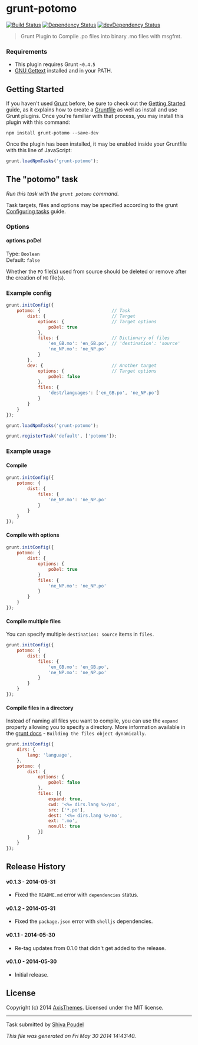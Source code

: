 # grunt-potomo
[![Build Status](https://secure.travis-ci.org/axisthemes/grunt-potomo.png?branch=master)](http://travis-ci.org/axisthemes/grunt-potomo)
[![Dependency Status](https://david-dm.org/axisthemes/grunt-potomo.svg)](https://david-dm.org/axisthemes/grunt-potomo)
[![devDependency Status](https://david-dm.org/axisthemes/grunt-potomo/dev-status.svg)](https://david-dm.org/axisthemes/grunt-potomo#info=devDependencies)

> Grunt Plugin to Compile .po files into binary .mo files with msgfmt.

### Requirements
* This plugin requires Grunt `~0.4.5`
* [GNU Gettext](http://www.gnu.org/software/gettext/) installed and in your PATH.

## Getting Started
If you haven't used [Grunt](http://gruntjs.com/) before, be sure to check out the [Getting Started](http://gruntjs.com/getting-started) guide, as it explains how to create a [Gruntfile](http://gruntjs.com/sample-gruntfile) as well as install and use Grunt plugins. Once you're familiar with that process, you may install this plugin with this command:

```shell
npm install grunt-potomo --save-dev
```

Once the plugin has been installed, it may be enabled inside your Gruntfile with this line of JavaScript:

```js
grunt.loadNpmTasks('grunt-potomo');
```

## The "potomo" task
_Run this task with the `grunt potomo` command._

Task targets, files and options may be specified according to the grunt [Configuring tasks](http://gruntjs.com/configuring-tasks) guide.

### Options

#### options.poDel
Type: `Boolean`  
Default: `false`

Whether the `PO` file(s) used from source should be deleted or remove after the creation of `MO` file(s).

### Example config

```js
grunt.initConfig({
	potomo: {							// Task
		dist: {							// Target
			options: {					// Target options
				poDel: true
			},
			files: {					// Dictionary of files
				'en_GB.mo': 'en_GB.po',	// 'destination': 'source'
				'ne_NP.mo': 'ne_NP.po'
			}
		},
		dev: {							// Another target
			options: {					// Target options
				poDel: false
			},
			files: {
				'dest/languages': ['en_GB.po', 'ne_NP.po']
			}
		}
	}
});

grunt.loadNpmTasks('grunt-potomo');

grunt.registerTask('default', ['potomo']);
```

### Example usage

#### Compile

```js
grunt.initConfig({
	potomo: {
		dist: {
			files: {
				'ne_NP.mo': 'ne_NP.po'
			}
		}
	}
});
```

#### Compile with options

```js
grunt.initConfig({
	potomo: {
		dist: {
			options: {
				poDel: true
			}
			files: {
				'ne_NP.mo': 'ne_NP.po'
			}
		}
	}
});
```

#### Compile multiple files

You can specify multiple `destination: source` items in `files`.


```js
grunt.initConfig({
	potomo: {
		dist: {
			files: {
				'en_GB.mo': 'en_GB.po',
				'ne_NP.mo': 'ne_NP.po'
			}
		}
	}
});
```

#### Compile files in a directory

Instead of naming all files you want to compile, you can use the `expand` property allowing you to specify a directory. More information available in the [grunt docs](http://gruntjs.com/configuring-tasks#building-the-files-object-dynamically) - `Building the files object dynamically`.

```js
grunt.initConfig({
	dirs: {
		lang: 'language',
	},
	potomo: {
		dist: {
			options: {
				poDel: false
			},
			files: [{
				expand: true,
				cwd: '<%= dirs.lang %>/po',
				src: ['*.po'],
				dest: '<%= dirs.lang %>/mo',
				ext: '.mo',
				nonull: true
			}]
		}
	}
});
```

## Release History

#### v0.1.3 - 2014-05-31

* Fixed the `README.md` error with `dependencies` status.

#### v0.1.2 - 2014-05-31

* Fixed the `package.json` error with `shelljs` dependencies.

#### v0.1.1 - 2014-05-30

* Re-tag updates from 0.1.0 that didn't get added to the release.

#### v0.1.0 - 2014-05-30

* Initial release.

## License
Copyright (c) 2014 [AxisThemes](http://axisthemes.com). Licensed under the MIT license.

---

Task submitted by [Shiva Poudel](http://github.com/shivapoudel)

*This file was generated on Fri May 30 2014 14:43:40.*
